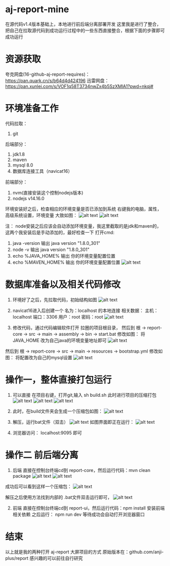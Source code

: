 # aj-report-mine
在源代码v1.4版本基础上，本地进行前后端分离部署开发
这里我是进行了整合，把自己在拉取源代码到成功运行过程中的一些东西直接整合，根据下面的步骤即可成功运行

# 资源获取
夸克网盘(16-github-aj-report-requires)：https://pan.quark.cn/s/b64d4d424196
迅雷网盘：https://pan.xunlei.com/s/VOF1q58T3734nwZx4b5SzXMlA1?pwd=nkqj#

# 环境准备工作
代码拉取：
1. git

后端部分：
1. jdk1.8
2. maven
3. mysql 8.0
4. 数据库连接工具（navicat16）

前端部分：
1. nvm(直接安装这个控制nodejs版本)
2. nodejs v14.16.0

环境安装好之后，检查相应的环境变量是否已添加到系统
右键我的电脑，属性，高级系统设置，环境变量
大致如图：
![alt text](./readme-imgs/image-8.png)
![alt text](./readme-imgs/image-9.png)

注： node安装之后应该会自动添加环境变量，我这里截取的是jdk和maven的，这两个我安装后是手动添加的，最好检查一下
打开cmd:
1. java -version  输出 java version "1.8.0_301"
2. node -v 输出 java version "1.8.0_301"
3. echo %JAVA_HOME% 输出 你的环境变量配置位置
4. echo %MAVEN_HOME% 输出 你的环境变量配置位置
![alt text](./readme-imgs/image-16.png)

# 数据库准备以及相关代码修改
1. 环境好了之后，先拉取代码，初始结构如图
![alt text](./readme-imgs/image.png)

2. navicat16进入后创建一个 名为：localhost 的本地连接
相关数据：
主机：localhost
端口：3306
用户：root
密码：root
![alt text](./readme-imgs/image-6.png)

3. 修改代码，通过代码编辑软件打开 拉圈的项目根目录，
然后到 根 -> report-core -> src -> main -> assembly -> bin -> start.bat 修改如图：
将JAVA_HOME 改为自己java的环境变量地址即可
![alt text](./readme-imgs/image-7.png)

然后到 根 -> report-core -> src -> main -> resources -> bootstrap.yml  修改如图：
将配置改为自己的mysql设置
![alt text](./readme-imgs/image-10.png)


# 操作一，整体直接打包运行
1. 可以直接 在项目右键，打开git,输入 sh build.sh 此时进行项目的压缩打包
![alt text](./readme-imgs/image-1.png)
![alt text](./readme-imgs/image-2.png)
![alt text](./readme-imgs/image-3.png)

2. 此时，在build文件夹会生成一个压缩包如图：
![alt text](./readme-imgs/image-4.png)

3. 解压，运行bat文件（双击）
![alt text](./readme-imgs/image-5.png)
如图界面即正在运行：
![alt text](./readme-imgs/image-11.png)

4. 浏览器访问： localhost:9095 即可

# 操作二 前后端分离
1. 后端 直接在控制台终端cd到 report-core，然后运行代码：mvn clean package
 ![alt text](./readme-imgs/image-12.png)
 ![alt text](./readme-imgs/image-13.png)

 成功后可以看到这样一个压缩包：
 ![alt text](./readme-imgs/image-14.png)

 解压之后使用方法找到内部的 .bat文件双击运行即可，
 ![alt text](./readme-imgs/image-15.png)

 2. 前端 直接在控制台终端cd到 report-ui，然后运行代码：npm install 安装前端相关依赖
之后运行： npm run dev 等待成功会自动打开浏览器窗口


# 结束
以上就是我的两种打开 aj-report 大屏项目的方式
原始版本在：github.com/anji-plus/report 感兴趣的可以前往自行研究
